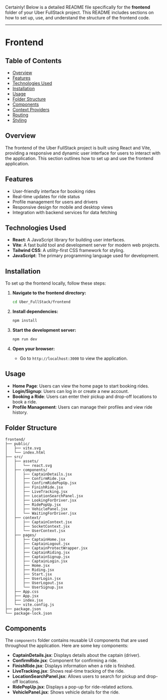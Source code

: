 Certainly! Below is a detailed README file specifically for the **frontend** folder of your Uber FullStack project. This README includes sections on how to set up, use, and understand the structure of the frontend code.

---

# Frontend

## Table of Contents
- [Overview](#overview)
- [Features](#features)
- [Technologies Used](#technologies-used)
- [Installation](#installation)
- [Usage](#usage)
- [Folder Structure](#folder-structure)
- [Components](#components)
- [Context Providers](#context-providers)
- [Routing](#routing)
- [Styling](#styling)

## Overview
The frontend of the Uber FullStack project is built using React and Vite, providing a responsive and dynamic user interface for users to interact with the application. This section outlines how to set up and use the frontend application.

## Features
- User-friendly interface for booking rides
- Real-time updates for ride status
- Profile management for users and drivers
- Responsive design for mobile and desktop views
- Integration with backend services for data fetching

## Technologies Used
- **React**: A JavaScript library for building user interfaces.
- **Vite**: A fast build tool and development server for modern web projects.
- **Tailwind CSS**: A utility-first CSS framework for styling.
- **JavaScript**: The primary programming language used for development.

## Installation
To set up the frontend locally, follow these steps:

1. **Navigate to the frontend directory:**
   ```bash
   cd Uber_FullStack/frontend
   ```

2. **Install dependencies:**
   ```bash
   npm install
   ```

3. **Start the development server:**
   ```bash
   npm run dev
   ```

4. **Open your browser:**
   - Go to `http://localhost:3000` to view the application.

## Usage
- **Home Page**: Users can view the home page to start booking rides.
- **Login/Signup**: Users can log in or create a new account.
- **Booking a Ride**: Users can enter their pickup and drop-off locations to book a ride.
- **Profile Management**: Users can manage their profiles and view ride history.

## Folder Structure
```plaintext
frontend/
├── public/
│   ├── vite.svg
│   └── index.html
├── src/
│   ├── assets/
│   │   └── react.svg
│   ├── components/
│   │   ├── CaptainDetails.jsx
│   │   ├── ConfirmRide.jsx
│   │   ├── ConfirmRidePopUp.jsx
│   │   ├── FinishRide.jsx
│   │   ├── LiveTracking.jsx
│   │   ├── LocationSearchPanel.jsx
│   │   ├── LookingForDriver.jsx
│   │   ├── RidePopUp.jsx
│   │   ├── VehiclePanel.jsx
│   │   └── WaitingForDriver.jsx
│   ├── context/
│   │   ├── CaptainContext.jsx
│   │   ├── SocketContext.jsx
│   │   └── UserContext.jsx
│   ├── pages/
│   │   ├── CaptainHome.jsx
│   │   ├── CaptainLogout.jsx
│   │   ├── CaptainProtectWrapper.jsx
│   │   ├── CaptainRiding.jsx
│   │   ├── CaptainSignup.jsx
│   │   ├── CaptainLogin.jsx
│   │   ├── Home.jsx
│   │   ├── Riding.jsx
│   │   ├── Start.jsx
│   │   ├── UserLogin.jsx
│   │   ├── UserLogout.jsx
│   │   └── UserSignup.jsx
│   ├── App.css
│   ├── App.jsx
│   ├── index.jsx
│   └── vite.config.js
├── package.json
└── package-lock.json
```

## Components
The `components` folder contains reusable UI components that are used throughout the application. Here are some key components:

- **CaptainDetails.jsx**: Displays details about the captain (driver).
- **ConfirmRide.jsx**: Component for confirming a ride.
- **FinishRide.jsx**: Displays information when a ride is finished.
- **LiveTracking.jsx**: Shows real-time tracking of the ride.
- **LocationSearchPanel.jsx**: Allows users to search for pickup and drop-off locations.
- **RidePopUp.jsx**: Displays a pop-up for ride-related actions.
- **VehiclePanel.jsx**: Shows vehicle details for the ride.